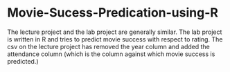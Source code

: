 # Movie-Sucess-Predication-using-R
The lecture project and the lab project are generally similar.
The lab project is written in R and tries to predict movie
success with respect to rating. The csv on the lecture project
has removed the year column and added the attendance column
(which is the column against which movie success is predicted.)
